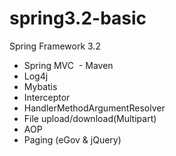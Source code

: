 # spring3.2-basic
Spring Framework 3.2
  - Spring MVC
  - Maven
  - Log4j
  - Mybatis
  - Interceptor
  - HandlerMethodArgumentResolver
  - File upload/download(Multipart)
  - AOP
  - Paging (eGov & jQuery)
